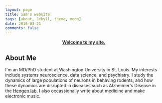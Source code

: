 ```yaml
---
layout: page
title: Sam's website
tags: [about, Jekyll, theme, moon]
date: 2016-03-21
comments: false
---
```

    
<center><a href="http://sbrunwas.github.io/"><b>Welcome to my site.</b></a> </center>

## About Me
I'm an MD/PhD student at Washington University in St. Louis.  My interests include systems neuroscience, data science, and psychiatry.  I study the dynamics of large populations of neurons in behaving rodents, and how these dynamics are disrupted in diseases such as Alzheimer's Disease in the [Hengen lab](https://hengenlab.org).  I also occassionally write about medicine and make electronic music.